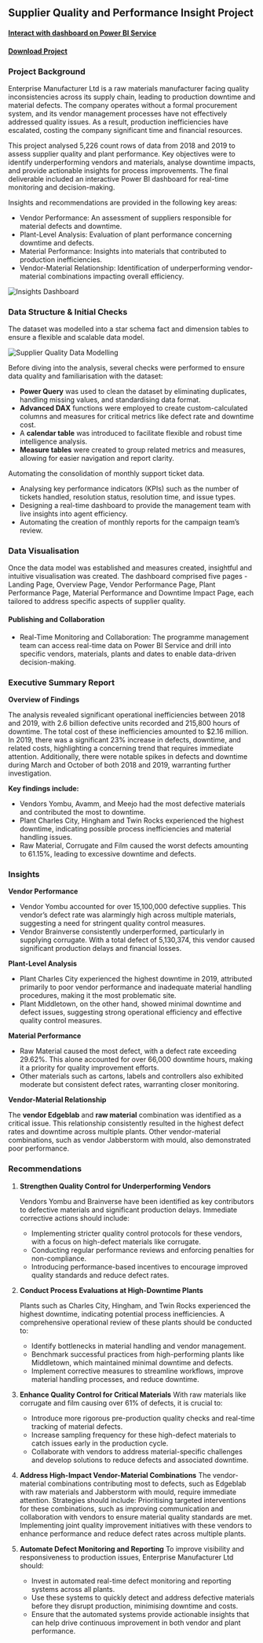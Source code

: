 ## Supplier Quality and Performance Insight Project 

#### [Interact with dashboard on Power BI Service](https://bit.ly/SupplierQualityandPerformanceDashboard)

#### [Download Project](/projects/supplier_quality/Power%20BI%20Supplier%20Insight%20Project.pbix)

### Project Background
Enterprise Manufacturer Ltd is a raw materials manufacturer facing quality inconsistencies across its supply chain, leading to production downtime and material defects. The company operates without a formal procurement system, and its vendor management processes have not effectively addressed quality issues. As a result, production inefficiencies have escalated, costing the company significant time and financial resources.

This project analysed 5,226 count rows of data from 2018 and 2019 to assess supplier quality and plant performance. Key objectives were to identify underperforming vendors and materials, analyse downtime impacts, and provide actionable insights for process improvements. The final deliverable included an interactive Power BI dashboard for real-time monitoring and decision-making.

Insights and recommendations are provided in the following key areas:
    
- Vendor Performance: An assessment of suppliers responsible for material defects and downtime.
- Plant-Level Analysis: Evaluation of plant performance concerning downtime and defects.
- Material Performance: Insights into materials that contributed to production inefficiencies.
- Vendor-Material Relationship: Identification of underperforming vendor-material combinations impacting overall efficiency.

![Insights Dashboard](/projects/supplier_quality/Insights_Dashboard.png)

### Data Structure & Initial Checks

The dataset was modelled into a star schema fact and dimension tables to ensure a flexible and scalable data model. 

![Supplier Quality Data Modelling](/projects/supplier_quality/Data_Modelling.png)


Before diving into the analysis, several checks were performed to ensure data quality and familiarisation with the dataset:

- **Power Query** was used to clean the dataset by eliminating duplicates, handling missing values, and standardising data format.
- **Advanced DAX** functions were employed to create custom-calculated columns and measures for critical metrics like defect rate and downtime cost.
- A **calendar table** was introduced to facilitate flexible and robust time intelligence analysis.
- **Measure tables** were created to group related metrics and measures, allowing for easier navigation and report clarity.

Automating the consolidation of monthly support ticket data.
- Analysing key performance indicators (KPIs) such as the number of tickets handled, resolution status, resolution time, and issue types.
- Designing a real-time dashboard to provide the management team with live insights into agent efficiency.
- Automating the creation of monthly reports for the campaign team’s review.

### Data Visualisation

Once the data model was established and measures created, insightful and intuitive visualisation was created. The dashboard comprised five pages - Landing Page, Overview Page, Vendor Performance Page, Plant Performance Page, Material Performance and Downtime Impact Page, each tailored to address specific aspects of supplier quality.

#### Publishing and Collaboration

- Real-Time Monitoring and Collaboration: The programme management team can access real-time data on Power BI Service and drill into specific vendors, materials, plants and dates to enable data-driven decision-making.

### Executive Summary Report

**Overview of Findings**

The analysis revealed significant operational inefficiencies between 2018 and 2019, with 2.6 billion defective units recorded and 215,800 hours of downtime. The total cost of these inefficiencies amounted to $2.16 million. In 2019, there was a significant 23% increase in defects, downtime, and related costs, highlighting a concerning trend that requires immediate attention. Additionally, there were notable spikes in defects and downtime during March and October of both 2018 and 2019, warranting further investigation.

**Key findings include:**

- Vendors Yombu, Avamm, and Meejo had the most defective materials and contributed the most to downtime.
- Plant Charles City, Hingham and Twin Rocks experienced the highest downtime, indicating possible process inefficiencies and material handling issues.
- Raw Material, Corrugate and Film caused the worst defects amounting to 61.15%, leading to excessive downtime and defects.


### Insights

**Vendor Performance**

- Vendor Yombu accounted for over 15,100,000 defective supplies. This vendor’s defect rate was alarmingly high across multiple materials, suggesting a need for stringent quality control measures.
- Vendor Brainverse consistently underperformed, particularly in supplying corrugate. With a total defect of 5,130,374, this vendor caused significant production delays and financial losses.

**Plant-Level Analysis**

- Plant Charles City experienced the highest downtime in 2019, attributed primarily to poor vendor performance and inadequate material handling procedures, making it the most problematic site.
- Plant Middletown, on the other hand, showed minimal downtime and defect issues, suggesting strong operational efficiency and effective quality control measures.

**Material Performance**

- Raw Material caused the most defect, with a defect rate exceeding 29.62%. This alone accounted for over 66,000 downtime hours, making it a priority for quality improvement efforts.
- Other materials such as cartons, labels and controllers also exhibited moderate but consistent defect rates, warranting closer monitoring.

**Vendor-Material Relationship**

The **vendor Edgeblab** and **raw material** combination was identified as a critical issue. This relationship consistently resulted in the highest defect rates and downtime across multiple plants. Other vendor-material combinations, such as vendor Jabberstorm with mould, also demonstrated poor performance.

### Recommendations

1. **Strengthen Quality Control for Underperforming Vendors**

    Vendors Yombu and Brainverse have been identified as key contributors to defective materials and significant production delays. Immediate corrective actions should include:
    - Implementing stricter quality control protocols for these vendors, with a focus on high-defect materials like corrugate.
    - Conducting regular performance reviews and enforcing penalties for non-compliance.
    - Introducing performance-based incentives to encourage improved quality standards and reduce defect rates.
2. **Conduct Process Evaluations at High-Downtime Plants**

    Plants such as Charles City, Hingham, and Twin Rocks experienced the highest downtime, indicating potential process inefficiencies. A comprehensive operational review of these plants should be conducted to:
    - Identify bottlenecks in material handling and vendor management.
    - Benchmark successful practices from high-performing plants like Middletown, which maintained minimal downtime and defects.
    - Implement corrective measures to streamline workflows, improve material handling processes, and reduce downtime.

3. **Enhance Quality Control for Critical Materials**
    With raw materials like corrugate and film causing over 61% of defects, it is crucial to:
    - Introduce more rigorous pre-production quality checks and real-time tracking of material defects.
    - Increase sampling frequency for these high-defect materials to catch issues early in the production cycle.
    - Collaborate with vendors to address material-specific challenges and develop solutions to reduce defects and associated downtime.

4. **Address High-Impact Vendor-Material Combinations**
The vendor-material combinations contributing most to defects, such as Edgeblab with raw materials and Jabberstorm with mould, require immediate attention. Strategies should include:
Prioritising targeted interventions for these combinations, such as improving communication and collaboration with vendors to ensure material quality standards are met.
Implementing joint quality improvement initiatives with these vendors to enhance performance and reduce defect rates across multiple plants.

5. **Automate Defect Monitoring and Reporting**
    To improve visibility and responsiveness to production issues, Enterprise Manufacturer Ltd should:
    - Invest in automated real-time defect monitoring and reporting systems across all plants.
    - Use these systems to quickly detect and address defective materials before they disrupt production, minimising downtime and costs.
    - Ensure that the automated systems provide actionable insights that can help drive continuous improvement in both vendor and plant performance.
